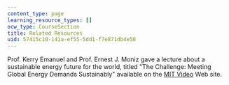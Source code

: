 ```yaml
---
content_type: page
learning_resource_types: []
ocw_type: CourseSection
title: Related Resources
uid: 57415c10-141a-ef55-5dd1-f7e871db4e50
---
```


Prof. Kerry Emanuel and Prof. Ernest J. Moniz gave a lecture about a sustainable energy future for the world, titled "The Challenge: Meeting Global Energy Demands Sustainably" available on the [MIT Video](http://video.mit.edu/watch/the-challenge-meeting-global-energy-demands-sustainably-9192/) Web site.